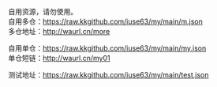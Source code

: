 自用资源，请勿使用。<br>
自用多仓：https://raw.kkgithub.com/iuse63/my/main/m.json<br>
多仓地址：http://waurl.cn/more<br>

自用单仓：https://raw.kkgithub.com/iuse63/my/main/my.json<br>
单仓短链：http://waurl.cn/my01<br>

测试地址：https://raw.kkgithub.com/iuse63/my/main/test.json<br>



